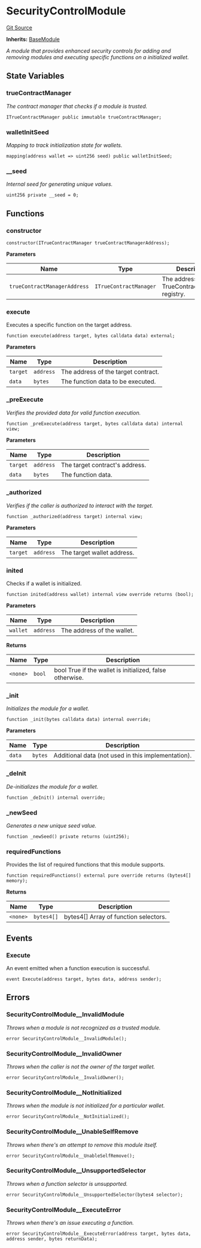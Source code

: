 # SecurityControlModule
[Git Source](https://github.com/TrueWallet/contracts/blob/db2e75cb332931da5fdaa38bec9e4d367be1d851/src/modules/SecurityControlModule/SecurityControlModule.sol)

**Inherits:**
[BaseModule](/src/modules/BaseModule.sol/abstract.BaseModule.md)

*A module that provides enhanced security controls for adding and removing modules and executing specific functions on a initialized wallet.*


## State Variables
### trueContractManager
*The contract manager that checks if a module is trusted.*


```solidity
ITrueContractManager public immutable trueContractManager;
```


### walletInitSeed
*Mapping to track initialization state for wallets.*


```solidity
mapping(address wallet => uint256 seed) public walletInitSeed;
```


### __seed
*Internal seed for generating unique values.*


```solidity
uint256 private __seed = 0;
```


## Functions
### constructor


```solidity
constructor(ITrueContractManager trueContractManagerAddress);
```
**Parameters**

|Name|Type|Description|
|----|----|-----------|
|`trueContractManagerAddress`|`ITrueContractManager`|The address of the TrueContractManager registry.|


### execute

Executes a specific function on the target address.


```solidity
function execute(address target, bytes calldata data) external;
```
**Parameters**

|Name|Type|Description|
|----|----|-----------|
|`target`|`address`|The address of the target contract.|
|`data`|`bytes`|The function data to be executed.|


### _preExecute

*Verifies the provided data for valid function execution.*


```solidity
function _preExecute(address target, bytes calldata data) internal view;
```
**Parameters**

|Name|Type|Description|
|----|----|-----------|
|`target`|`address`|The target contract's address.|
|`data`|`bytes`|The function data.|


### _authorized

*Verifies if the caller is authorized to interact with the target.*


```solidity
function _authorized(address target) internal view;
```
**Parameters**

|Name|Type|Description|
|----|----|-----------|
|`target`|`address`|The target wallet address.|


### inited

Checks if a wallet is initialized.


```solidity
function inited(address wallet) internal view override returns (bool);
```
**Parameters**

|Name|Type|Description|
|----|----|-----------|
|`wallet`|`address`|The address of the wallet.|

**Returns**

|Name|Type|Description|
|----|----|-----------|
|`<none>`|`bool`|bool True if the wallet is initialized, false otherwise.|


### _init

*Initializes the module for a wallet.*


```solidity
function _init(bytes calldata data) internal override;
```
**Parameters**

|Name|Type|Description|
|----|----|-----------|
|`data`|`bytes`|Additional data (not used in this implementation).|


### _deInit

*De-initializes the module for a wallet.*


```solidity
function _deInit() internal override;
```

### _newSeed

*Generates a new unique seed value.*


```solidity
function _newSeed() private returns (uint256);
```

### requiredFunctions

Provides the list of required functions that this module supports.


```solidity
function requiredFunctions() external pure override returns (bytes4[] memory);
```
**Returns**

|Name|Type|Description|
|----|----|-----------|
|`<none>`|`bytes4[]`|bytes4[] Array of function selectors.|


## Events
### Execute
An event emitted when a function execution is successful.


```solidity
event Execute(address target, bytes data, address sender);
```

## Errors
### SecurityControlModule__InvalidModule
*Throws when a module is not recognized as a trusted module.*


```solidity
error SecurityControlModule__InvalidModule();
```

### SecurityControlModule__InvalidOwner
*Throws when the caller is not the owner of the target wallet.*


```solidity
error SecurityControlModule__InvalidOwner();
```

### SecurityControlModule__NotInitialized
*Throws when the module is not initialized for a particular wallet.*


```solidity
error SecurityControlModule__NotInitialized();
```

### SecurityControlModule__UnableSelfRemove
*Throws when there's an attempt to remove this module itself.*


```solidity
error SecurityControlModule__UnableSelfRemove();
```

### SecurityControlModule__UnsupportedSelector
*Throws when a function selector is unsupported.*


```solidity
error SecurityControlModule__UnsupportedSelector(bytes4 selector);
```

### SecurityControlModule__ExecuteError
*Throws when there's an issue executing a function.*


```solidity
error SecurityControlModule__ExecuteError(address target, bytes data, address sender, bytes returnData);
```

